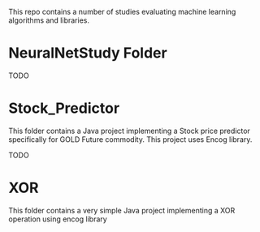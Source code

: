 
This repo contains a number of studies evaluating machine learning algorithms and libraries.

# NeuralNetStudy Folder 

TODO

# Stock_Predictor

This folder contains a Java project implementing a Stock price predictor specifically for GOLD Future commodity. This project uses Encog library.

TODO

# XOR

This folder contains a very simple Java project implementing a XOR operation using encog library
